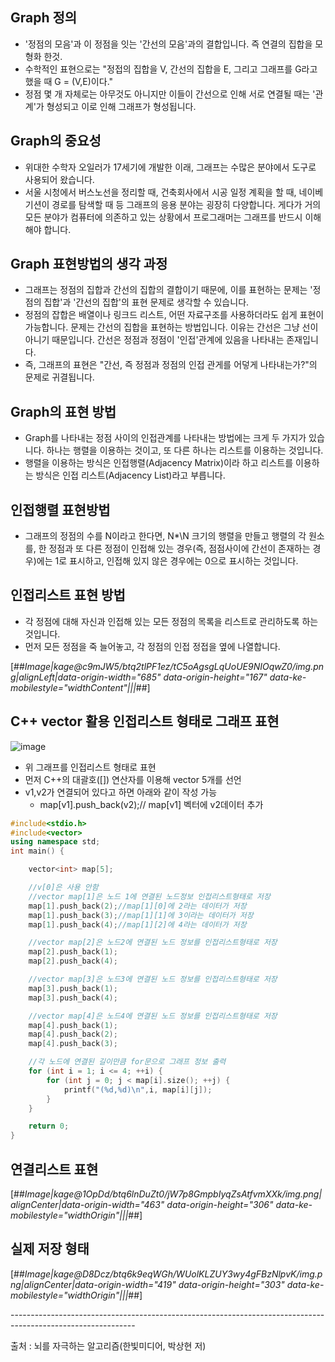 ## Graph 정의

-   '정점의 모음'과 이 정점을 잇는 '간선의 모음'과의 결합입니다. 즉 연결의 집합을 모형화 한것.
-   수학적인 표현으로는 "정접의 집합을 V, 간선의 집합을 E, 그리고 그래프를 G라고 했을 때 G = (V,E)이다."
-   정점 몇 개 자체로는 아무것도 아니지만 이들이 간선으로 인해 서로 연결될 때는 '관계'가 형성되고 이로 인해 그래프가 형성됩니다.

## Graph의 중요성

-   위대한 수학자 오일러가 17세기에 개발한 이래, 그래프는 수많은 분야에서 도구로 사용되어 왔습니다.
-   서울 시청에서 버스노선을 정리할 때, 건축회사에서 시공 일정 계획을 할 때, 네이베기션이 경로를 탐색할 때 등 그래프의 응용 분야는 굉장히 다양합니다. 게다가 거의 모든 분야가 컴퓨터에 의존하고 있는 상황에서 프로그래머는 그래프를 반드시 이해해야 합니다.

## Graph 표현방법의 생각 과정

-   그래프는 정점의 집합과 간선의 집합의 결합이기 때문에, 이를 표현하는 문제는 '정점의 집합'과 '간선의 집합'의 표현 문제로 생각할 수 있습니다.
-   정점의 잡합은 배열이나 링크드 리스트, 어떤 자료구조를 사용하더라도 쉽게 표현이 가능합니다. 문제는 간선의 집합을 표현하는 방법입니다. 이유는 간선은 그냥 선이 아니기 때문입니다. 간선은 정점과 정점이 '인접'관계에 있음을 나타내는 존재입니다.
-   즉, 그래프의 표현은 "간선, 즉 정점과 정점의 인접 관게를 어덯게 나타내는가?"의 문제로 귀결됩니다.

## Graph의 표현 방법

-   Graph를 나타내는 정점 사이의 인접관계를 나타내는 방법에는 크게 두 가지가 있습니다. 하나는 행렬을 이용하는 것이고, 또 다른 하나는 리스트를 이용하는 것입니다.
-   행렬을 이용하는 방식은 인접행렬(Adjacency Matrix)이라 하고 리스트를 이용하는 방식은 인접 리스트(Adjacency List)라고 부릅니다.

## 인접행렬 표현방법

-   그래프의 정점의 수를 N이라고 한다면, N\*\\N 크기의 행렬을 만들고 행렬의 각 원소를, 한 정점과 또 다른 정점이 인접해 있는 경우(즉, 점점사이에 간선이 존재하는 경우)에는 1로 표시하고, 인접해 있지 않은 경우에는 0으로 표시하는 것입니다.

## 인접리스트 표현 방법

-   각 정점에 대해 자신과 인접해 있는 모든 정점의 목록을 리스트로 관리하도록 하는 것입니다.
-   먼저 모든 정점을 죽 늘어놓고, 각 정점의 인접 정접을 옆에 나열합니다.

[##_Image|kage@c9mJW5/btq2tlPF1ez/tC5oAgsgLqUoUE9NIOqwZ0/img.png|alignLeft|data-origin-width="685" data-origin-height="167" data-ke-mobilestyle="widthContent"|||_##]



## C++ vector 활용 인접리스트 형태로 그래프 표현

![image](https://user-images.githubusercontent.com/76929823/139233447-a03705e7-9c8e-405f-ae8b-dce5ac5174a8.png)
-   위 그래프를 인접리스트 형태로 표현
-   먼저 C++의 대괄호(\[\]) 연산자를 이용해 vector 5개를 선언
-   v1,v2가 연결되어 있다고 하면 아래와 같이 작성 가능
    -   map\[v1\].push\_back(v2);// map\[v1\] 벡터에 v2데이터 추가


```c++
#include<stdio.h>
#include<vector>
using namespace std;
int main() {

    vector<int> map[5];

    //v[0]은 사용 안함
    //vector map[1]은 노드 1에 연결된 노드정보 인접리스트형태로 저장
    map[1].push_back(2);//map[1][0]에 2라는 데이터가 저장
    map[1].push_back(3);//map[1][1]에 3이라는 데이터가 저장
    map[1].push_back(4);//map[1][2]에 4라는 데이터가 저장

    //vector map[2]은 노드2에 연결된 노드 정보를 인접리스트형태로 저장
    map[2].push_back(1);
    map[2].push_back(4);

    //vector map[3]은 노드3에 연결된 노드 정보를 인접리스트형태로 저장
    map[3].push_back(1);
    map[3].push_back(4);

    //vector map[4]은 노드4에 연결된 노드 정보를 인접리스트형태로 저장
    map[4].push_back(1);
    map[4].push_back(2);
    map[4].push_back(3);

    //각 노드에 연결된 길이만큼 for문으로 그래프 정보 출력
    for (int i = 1; i <= 4; ++i) {
        for (int j = 0; j < map[i].size(); ++j) {
            printf("(%d,%d)\n",i, map[i][j]);
        }
    }

    return 0;
}
```


## 연결리스트 표현

[##_Image|kage@1OpDd/btq6lnDuZt0/jW7p8GmpbIyqZsAtfvmXXk/img.png|alignCenter|data-origin-width="463" data-origin-height="306" data-ke-mobilestyle="widthOrigin"|||_##]

## 실제 저장 형태

[##_Image|kage@D8Dcz/btq6k9eqWGh/WUolKLZUY3wy4gFBzNlpvK/img.png|alignCenter|data-origin-width="419" data-origin-height="303" data-ke-mobilestyle="widthOrigin"|||_##]


\-------------------------------------------------------------------------------------------------------------

출처 : 뇌를 자극하는 알고리즘(한빛미디어, 박상현 저)